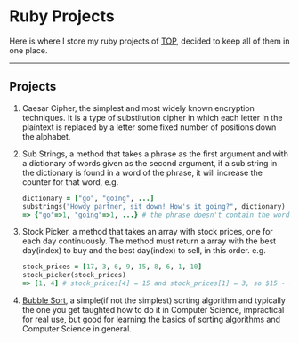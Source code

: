 # Ruby Projects

Here is where I store my ruby projects of [TOP](https://theodinproject.com),
decided to keep all of them in one place.

---

## Projects

1. Caesar Cipher, the simplest and most widely known encryption techniques. It is a type of
substitution cipher in which each letter in the plaintext is replaced by a letter some fixed number of
positions down the alphabet.

2. Sub Strings, a method that takes a phrase as the first argument and with a dictionary of words given
as the second argument, if a sub string in the dictionary is found in a word of the phrase, it will increase the
counter for that word, e.g.
    ```ruby
    dictionary = ["go", "going", ...]
    substrings("Howdy partner, sit down! How's it going?", dictionary)
    => {"go"=>1, "going"=>1, ...} # the phrase doesn't contain the word "go", but it's found as a sub string in "going", so the counter go up anyways.
    ```

3. Stock Picker, a method that takes an array with stock prices, one for each day continuously. The method must return
a array with the best day(index) to buy and the best day(index) to sell, in this order. e.g.
    ```ruby
    stock_prices = [17, 3, 6, 9, 15, 8, 6, 1, 10]
    stock_picker(stock_prices)
    => [1, 4] # stock_prices[4] = 15 and stock_prices[1] = 3, so $15 - $3 = $12, profit $$$! 
    ```

4. [Bubble Sort](https://en.wikipedia.org/wiki/Bubble_sort), a simple(if not the simplest) sorting algorithm and typically the one you get taughted how to 
do it in Computer Science, impractical for real use, but good for learning the basics of sorting algorithms and Computer Science in general.
